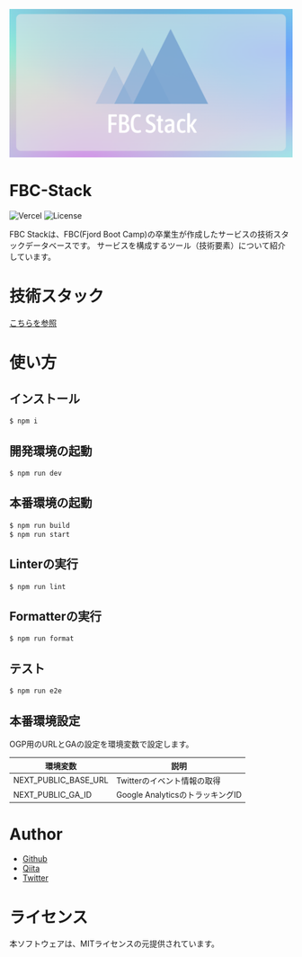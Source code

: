 ![fbc_logo](./public/images/fbcstack_ogp.png)



# FBC-Stack

![Vercel](http://therealsujitk-vercel-badge.vercel.app/?app=fbc-stack) ![License](https://img.shields.io/badge/license-MIT-blue)

FBC Stackは、FBC(Fjord Boot Camp)の卒業生が作成したサービスの技術スタックデータベースです。
サービスを構成するツール（技術要素）について紹介しています。



# 技術スタック

[こちらを参照](https://fbc-stack.vercel.app/about)



# 使い方

## インストール

```
$ npm i
```

## 開発環境の起動

```
$ npm run dev
```

## 本番環境の起動
```
$ npm run build
$ npm run start
```

## Linterの実行

```
$ npm run lint
```

## Formatterの実行

```
$ npm run format
```

## テスト

```
$ npm run e2e
```

## 本番環境設定

OGP用のURLとGAの設定を環境変数で設定します。

| 環境変数 | 説明 |
| --- | --- |
| NEXT_PUBLIC_BASE_URL | Twitterのイベント情報の取得 |
| NEXT_PUBLIC_GA_ID　| Google AnalyticsのトラッキングID |



# Author

* [Github](https://github.com/mh-mobile)
* [Qiita](https://qiita.com/mh_mobiler)
* [Twitter](https://twitter.com/mh_mobiler)

# ライセンス

本ソフトウェアは、MITライセンスの元提供されています。
